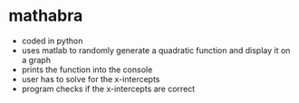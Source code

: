 # mathabra
- coded in python
- uses matlab to randomly generate a quadratic function and display it on a graph
- prints the function into the console
- user has to solve for the x-intercepts 
- program checks if the x-intercepts are correct
